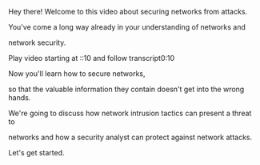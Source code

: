 Hey there! Welcome to this video about securing networks from attacks. 

You've come a long way already in your understanding of networks and 

network security.

Play video starting at ::10 and follow transcript0:10

Now you'll learn how to secure networks, 

so that the valuable information they contain doesn't get into the wrong hands. 

We're going to discuss how network intrusion tactics can present a threat to 

networks and how a security analyst can protect against network attacks. 

Let's get started.